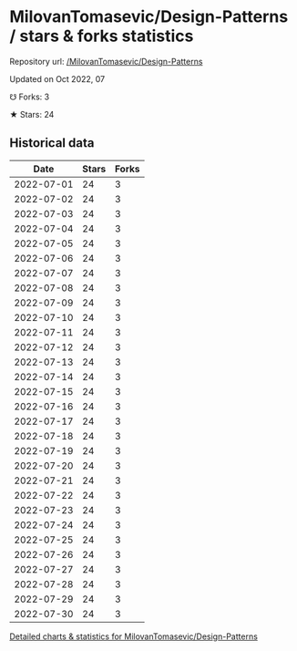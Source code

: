# MilovanTomasevic/Design-Patterns / stars & forks statistics

Repository url: [/MilovanTomasevic/Design-Patterns](https://github.com/MilovanTomasevic/Design-Patterns)

Updated on Oct 2022, 07

☋ Forks: 3

★ Stars: 24

## Historical data
| Date | Stars | Forks |
|------|-------|-------|
| 2022-07-01 | 24 | 3 | 
| 2022-07-02 | 24 | 3 | 
| 2022-07-03 | 24 | 3 | 
| 2022-07-04 | 24 | 3 | 
| 2022-07-05 | 24 | 3 | 
| 2022-07-06 | 24 | 3 | 
| 2022-07-07 | 24 | 3 | 
| 2022-07-08 | 24 | 3 | 
| 2022-07-09 | 24 | 3 | 
| 2022-07-10 | 24 | 3 | 
| 2022-07-11 | 24 | 3 | 
| 2022-07-12 | 24 | 3 | 
| 2022-07-13 | 24 | 3 | 
| 2022-07-14 | 24 | 3 | 
| 2022-07-15 | 24 | 3 | 
| 2022-07-16 | 24 | 3 | 
| 2022-07-17 | 24 | 3 | 
| 2022-07-18 | 24 | 3 | 
| 2022-07-19 | 24 | 3 | 
| 2022-07-20 | 24 | 3 | 
| 2022-07-21 | 24 | 3 | 
| 2022-07-22 | 24 | 3 | 
| 2022-07-23 | 24 | 3 | 
| 2022-07-24 | 24 | 3 | 
| 2022-07-25 | 24 | 3 | 
| 2022-07-26 | 24 | 3 | 
| 2022-07-27 | 24 | 3 | 
| 2022-07-28 | 24 | 3 | 
| 2022-07-29 | 24 | 3 | 
| 2022-07-30 | 24 | 3 | 


[Detailed charts & statistics for MilovanTomasevic/Design-Patterns](https://reviewgithub.com/rep/MilovanTomasevic/Design-Patterns)
